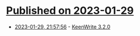 # [Published on 2023-01-29](index.md)

* [2023-01-29, 21:57:56](https://lobste.rs/s/8z9rct/keenwrite_3_2_0) - [KeenWrite 3.2.0](https://github.com/DaveJarvis/keenwrite/releases/tag/3.2.0)
